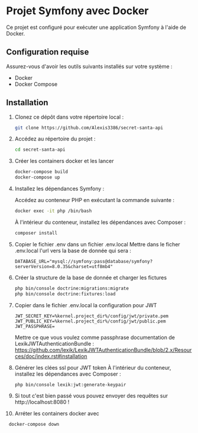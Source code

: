 # Projet Symfony avec Docker

Ce projet est configuré pour exécuter une application Symfony à l'aide de Docker.

## Configuration requise

Assurez-vous d'avoir les outils suivants installés sur votre système :

- Docker
- Docker Compose

## Installation

1. Clonez ce dépôt dans votre répertoire local :

    ```bash
    git clone https://github.com/Alexis3386/secret-santa-api
    ```

2. Accédez au répertoire du projet :

    ```bash
    cd secret-santa-api
    ```
3. Créer les containers docker et les lancer

   ```bash
   docker-compose build
   docker-compose up
   ```
4. Installez les dépendances Symfony :

   Accédez au conteneur PHP en exécutant la commande suivante :

    ```bash
    docker exec -it php /bin/bash
    ```

   À l'intérieur du conteneur, installez les dépendances avec Composer :

    ```bash
    composer install
    ```
5. Copier le fichier .env dans un fichier .env.local
   Mettre dans le ficher .env.local l'url vers la base de donnée qui sera :
   ```
   DATABASE_URL="mysql://symfony:pass@database/symfony?serverVersion=8.0.35&charset=utf8mb4"
   ```
6. Créer la structure de la base de donnée et charger les fictures
   ```bash
   php bin/console doctrine:migrations:migrate
   php bin/console doctrine:fixtures:load
   ```

7. Copier dans le fichier .env.local la configuration pour JWT
   ```
   JWT_SECRET_KEY=%kernel.project_dir%/config/jwt/private.pem
   JWT_PUBLIC_KEY=%kernel.project_dir%/config/jwt/public.pem
   JWT_PASSPHRASE=
   ```
   Mettre ce que vous voulez comme passphrase
   documentation de LexikJWTAuthenticationBundle :
   https://github.com/lexik/LexikJWTAuthenticationBundle/blob/2.x/Resources/doc/index.rst#installation

8. Générer les clées ssl pour JWT token
   À l'intérieur du conteneur, installez les dépendances avec Composer :

    ```bash
    php bin/console lexik:jwt:generate-keypair
    ```
9. Si tout c'est bien passé vous pouvez envoyer des requêtes sur http://localhost:8080 !

10. Arréter les containers docker avec
   ```bash
    docker-compose down
   ```

